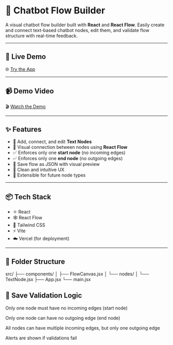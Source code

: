 # 🤖 Chatbot Flow Builder

A visual chatbot flow builder built with **React** and **React Flow**. Easily create and connect text-based chatbot nodes, edit them, and validate flow structure with real-time feedback.

---

## 🚀 Live Demo

🌐 [Try the App](https://chatbot-flow-builder-blond-pi.vercel.app)

---

## 📹 Demo Video

🎬 [Watch the Demo](https://github.com/Sumitkatkam/Chatbot-flow-builder/blob/main/ChatBot%20Flow.mp4)  

---

## ✨ Features

- 🔧 Add, connect, and edit **Text Nodes**
- 🔌 Visual connection between nodes using **React Flow**
- ✅ Enforces only one **start node** (no incoming edges)
- ✅ Enforces only one **end node** (no outgoing edges)
- 💾 Save flow as JSON with visual preview
- 🧠 Clean and intuitive UX
- 🎯 Extensible for future node types

---

## 📦 Tech Stack

- ⚛️ React
- 🕸️ React Flow
- 🎨 Tailwind CSS
- ⚡ Vite
- ☁️ Vercel (for deployment)

---

## 📁 Folder Structure

src/
├── components/
│ ├── FlowCanvas.jsx
│ └── nodes/
│ └── TextNode.jsx
├── App.jsx
└── main.jsx

## 📄 Save Validation Logic

Only one node must have no incoming edges (start node)

Only one node can have no outgoing edge (end node)

All nodes can have multiple incoming edges, but only one outgoing edge

Alerts are shown if validations fail
